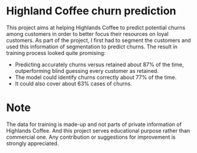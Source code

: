 # Highland Coffee churn prediction
This project aims at helping Highlands Coffee to predict potential churns among customers in order to better focus their resources on loyal customers.
As part of the project, I first had to segment the customers and used this information of segmentation to predict churns.
The result in training process looked quite promising:
- Predicting accurately churns versus retained about 87% of the time, outperforming blind guessing every customer as retained.
- The model could identify churns correctly about 77% of the time.
- It could also cover about 63% cases of churns.

# Note
The data for training is made-up and not parts of private information of Highlands Coffee. And this project serves educational purpose rather than commercial one.
Any contribution or suggestions for improvement is strongly appreciated.
